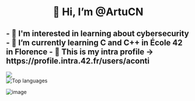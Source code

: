 <h1 align="center">
 👋 Hi, I’m @ArtuCN
</h1>



<h2 align="left">
 - 🤖 I'm interested in learning about cybersecurity
 - 🌱 I’m currently learning C and C++ in École 42 in Florence
 - 🥸 This is my intra profile -> https://profile.intra.42.fr/users/aconti
</h2>

  
<picture>
  <source
    srcset="https://github-readme-stats.vercel.app/api?username=ArtuCN&show_icons=true&theme=midnight-purple"
    media="(prefers-color-scheme: dark)"
  />
  <source
    srcset="https://github-readme-stats.vercel.app/api?username=ArtuCN&show_icons=true"
    media="(prefers-color-scheme: light), (prefers-color-scheme: no-preference)"
  />
  <img src="https://github-readme-stats.vercel.app/api?username=ArtuCN&show_icons=true" />
  
</picture>
<picture>
  <source 
    media="(prefers-color-scheme: dark)" 
    srcset="https://github-readme-stats.vercel.app/api/top-langs/?username=artucn&theme=midnight-purple"
  />
  <img 
    src="https://github-readme-stats.vercel.app/api/top-langs/?username=artucn" 
    alt="Top languages"
    style="display: block; max-width: 100%; height: auto;"
  />
</picture>


![image](https://github.com/user-attachments/assets/088cd5dc-b780-44a4-adea-3b199d427cce)
